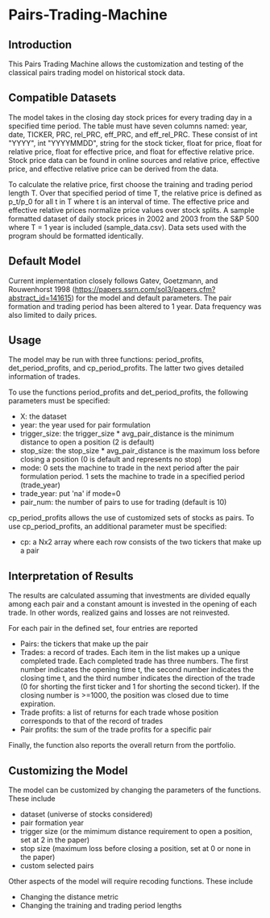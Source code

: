 # Pairs-Trading-Machine
## Introduction

This Pairs Trading Machine allows the customization and testing of the classical pairs trading model on historical stock data.

## Compatible Datasets
The model takes in the closing day stock prices for every trading day in a specified time period. The table must have seven columns named: year, date, TICKER, PRC, rel_PRC, eff_PRC, and eff_rel_PRC. These consist of int "YYYY", int "YYYYMMDD", string for the stock ticker, float for price, float for relative price, float for effective price, and float for effective relative price. Stock price data can be found in online sources and relative price, effective price, and effective relative price can be derived from the data.

To calculate the relative price, first choose the training and trading period length T. Over that specified period of time T, the relative price is defined as p_t/p_0 for all t in T where t is an interval of time. The effective price and effective relative prices normalize price values over stock splits. A sample formatted dataset of daily stock prices in 2002 and 2003 from the S&P 500 where T = 1 year is included (sample_data.csv). Data sets used with the program should be formatted identically.

## Default Model
Current implementation closely follows Gatev, Goetzmann, and Rouwenhorst 1998 (https://papers.ssrn.com/sol3/papers.cfm?abstract_id=141615) for the model and default parameters. The pair formation and trading period has been altered to 1 year. Data frequency was also limited to daily prices.

## Usage
The model may be run with three functions: period_profits, det_period_profits, and cp_period_profits. The latter two gives detailed information of trades.

To use the functions period_profits and det_period_profits, the following parameters must be specified:
- X: the dataset
- year: the year used for pair formulation
- trigger_size: the trigger_size * avg_pair_distance is the minimum distance to open a position (2 is default)
- stop_size: the stop_size * avg_pair_distance is the maximum loss before closing a position (0 is default and represents no stop)
- mode: 0 sets the machine to trade in the next period after the pair formulation period. 1 sets the machine to trade in a specified period (trade_year)
- trade_year: put 'na' if mode=0
- pair_num: the number of pairs to use for trading (default is 10)

cp_period_profits allows the use of customized sets of stocks as pairs. To use cp_period_profits, an additional parameter must be specified:
- cp: a Nx2 array where each row consists of the two tickers that make up a pair

## Interpretation of Results
The results are calculated assuming that investments are divided equally among each pair and a constant amount is invested in the opening of each trade. In other words, realized gains and losses are not reinvested.

For each pair in the defined set, four entries are reported
- Pairs: the tickers that make up the pair
- Trades: a record of trades. Each item in the list makes up a unique completed trade. Each completed trade has three numbers. The first number indicates the opening time t, the second number indicates the closing time t, and the third number indicates the direction of the trade (0 for shorting the first ticker and 1 for shorting the second ticker). If the closing number is >=1000, the position was closed due to time expiration.
- Trade profits: a list of returns for each trade whose position corresponds to that of the record of trades
- Pair profits: the sum of the trade profits for a specific pair

Finally, the function also reports the overall return from the portfolio.

## Customizing the Model
The model can be customized by changing the parameters of the functions. These include
- dataset (universe of stocks considered)
- pair formation year
- trigger size (or the mimimum distance requirement to open a position, set at 2 in the paper)
- stop size (maximum loss before closing a position, set at 0 or none in the paper)
- custom selected pairs

Other aspects of the model will require recoding functions. These include
- Changing the distance metric
- Changing the training and trading period lengths
